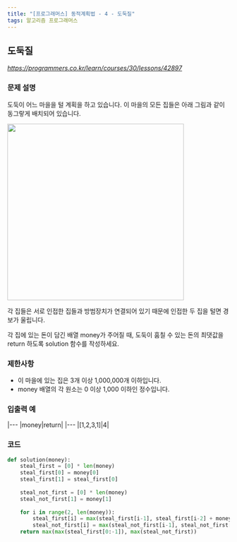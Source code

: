 ```yaml
---
title: "[프로그래머스] 동적계획법 - 4 - 도둑질"
tags: 알고리즘 프로그래머스
---
```


## 도둑질

*<https://programmers.co.kr/learn/courses/30/lessons/42897>*

### 문제 설명

도둑이 어느 마을을 털 계획을 하고 있습니다. 이 마을의 모든 집들은 아래 그림과 같이 동그랗게 배치되어 있습니다.

<img src="https://grepp-programmers.s3.amazonaws.com/files/ybm/e7dd4f51c3/a228c73d-1cbe-4d59-bb5d-833fd18d3382.png" width="400px">

각 집들은 서로 인접한 집들과 방범장치가 연결되어 있기 때문에 인접한 두 집을 털면 경보가 울립니다.

각 집에 있는 돈이 담긴 배열 money가 주어질 때, 도둑이 훔칠 수 있는 돈의 최댓값을 return 하도록 solution 함수를 작성하세요.

### 제한사항

* 이 마을에 있는 집은 3개 이상 1,000,000개 이하입니다.
* money 배열의 각 원소는 0 이상 1,000 이하인 정수입니다.

### 입출력 예

|---
|money|return|
|---
|[1,2,3,1]|4|

### 코드

``` python
def solution(money):
    steal_first = [0] * len(money)
    steal_first[0] = money[0]
    steal_first[1] = steal_first[0]
    
    steal_not_first = [0] * len(money)
    steal_not_first[1] = money[1]
    
    for i in range(2, len(money)):
        steal_first[i] = max(steal_first[i-1], steal_first[i-2] + money[i])
        steal_not_first[i] = max(steal_not_first[i-1], steal_not_first[i-2] + money[i])
    return max(max(steal_first[0:-1]), max(steal_not_first))
```